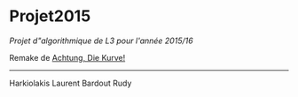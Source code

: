 Projet2015
=======
*Projet d"algorithmique de L3 pour l'année 2015/16*

Remake de [Achtung, Die Kurve!](https://en.wikipedia.org/wiki/Achtung,_die_Kurve!)

-----------------------------------------------------------------------

Harkiolakis Laurent
Bardout Rudy
